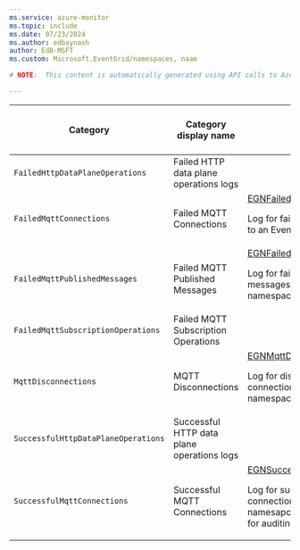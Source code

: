 ```yaml
---
ms.service: azure-monitor
ms.topic: include
ms.date: 07/23/2024
ms.author: edbaynash
author: EdB-MSFT
ms.custom: Microsoft.EventGrid/namespaces, naam

# NOTE:  This content is automatically generated using API calls to Azure. Any edits made on these files will be overwritten in the next run of the script. 

---
```

  
  
|Category|Category display name| Log table| [Supports basic log plan](/azure/azure-monitor/logs/basic-logs-configure?tabs=portal-1#compare-the-basic-and-analytics-log-data-plans)|[Supports ingestion-time transformation](/azure/azure-monitor/essentials/data-collection-transformations)| Example queries |Costs to export|
|---|---|---|---|---|---|---|
|`FailedHttpDataPlaneOperations` |Failed HTTP data plane operations logs ||No|Yes||Yes |
|`FailedMqttConnections` |Failed MQTT Connections |[EGNFailedMqttConnections](/azure/azure-monitor/reference/tables/egnfailedmqttconnections)<p>Log for failed MQTT connections to an Event Grid namespace.|No|No|[Queries](/azure/azure-monitor/reference/queries/egnfailedmqttconnections)|Yes |
|`FailedMqttPublishedMessages` |Failed MQTT Published Messages |[EGNFailedMqttPublishedMessages](/azure/azure-monitor/reference/tables/egnfailedmqttpublishedmessages)<p>Log for failed MQTT published messages to an Event Grid namespace.|No|No||Yes |
|`FailedMqttSubscriptionOperations` |Failed MQTT Subscription Operations ||No|No||Yes |
|`MqttDisconnections` |MQTT Disconnections |[EGNMqttDisconnections](/azure/azure-monitor/reference/tables/egnmqttdisconnections)<p>Log for disconnected MQTT connections from an Event Grid namespace.|No|No|[Queries](/azure/azure-monitor/reference/queries/egnmqttdisconnections)|Yes |
|`SuccessfulHttpDataPlaneOperations` |Successful HTTP data plane operations logs ||No|No||Yes |
|`SuccessfulMqttConnections` |Successful MQTT Connections |[EGNSuccessfulMqttConnections](/azure/azure-monitor/reference/tables/egnsuccessfulmqttconnections)<p>Log for successful MQTT connections to an Event Grid namesapce. This log can be used for auditing purposes.|No|No|[Queries](/azure/azure-monitor/reference/queries/egnsuccessfulmqttconnections)|Yes |
